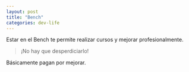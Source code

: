 ```yaml
---
layout: post
title: "Bench"
categories: dev-life
---
```


Estar en el Bench te permite<!--more--> realizar cursos y mejorar profesionalmente.

> ¡No hay que desperdiciarlo!

Básicamente pagan por mejorar.
